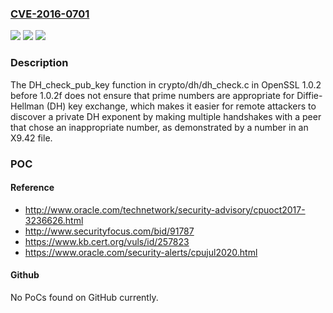 ### [CVE-2016-0701](https://cve.mitre.org/cgi-bin/cvename.cgi?name=CVE-2016-0701)
![](https://img.shields.io/static/v1?label=Product&message=n%2Fa&color=blue)
![](https://img.shields.io/static/v1?label=Version&message=n%2Fa&color=blue)
![](https://img.shields.io/static/v1?label=Vulnerability&message=n%2Fa&color=brighgreen)

### Description

The DH_check_pub_key function in crypto/dh/dh_check.c in OpenSSL 1.0.2 before 1.0.2f does not ensure that prime numbers are appropriate for Diffie-Hellman (DH) key exchange, which makes it easier for remote attackers to discover a private DH exponent by making multiple handshakes with a peer that chose an inappropriate number, as demonstrated by a number in an X9.42 file.

### POC

#### Reference
- http://www.oracle.com/technetwork/security-advisory/cpuoct2017-3236626.html
- http://www.securityfocus.com/bid/91787
- https://www.kb.cert.org/vuls/id/257823
- https://www.oracle.com/security-alerts/cpujul2020.html

#### Github
No PoCs found on GitHub currently.

